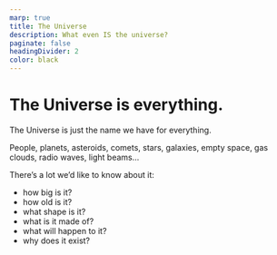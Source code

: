```yaml
---
marp: true
title: The Universe
description: What even IS the universe?
paginate: false
headingDivider: 2
color: black
---
```


# The Universe is everything.

The Universe is just the name we have for everything.

People, planets, asteroids, comets, stars, galaxies, empty space, gas clouds, radio waves, light beams…

There’s a lot we’d like to know about it:

- how big is it?
- how old is it?
- what shape is it?
- what is it made of?
- what will happen to it?
- why does it exist?
